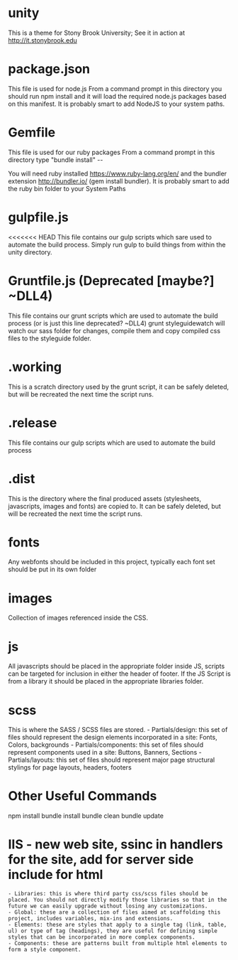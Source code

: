 unity
=====
This is a theme for Stony Brook University; See it in action at http://it.stonybrook.edu

package.json
=====
This file is used for node.js 
From a command prompt in this directory you should run npm install and it will load the required node.js packages based on this manifest. It is probably smart to add NodeJS to your system paths. 

Gemfile
=====
This file is used for our ruby packages
From a command prompt in this directory type "bundle install" -- 

You will need ruby installed https://www.ruby-lang.org/en/ and the bundler extension http://bundler.io/ (gem install bundler). It is probably smart to add the ruby bin folder to your System Paths

gulpfile.js
=====
<<<<<<< HEAD
This file contains our gulp scripts which sare used to automate the build process.
Simply run gulp to build things from within the unity directory.

Gruntfile.js (Deprecated [maybe?] ~DLL4)
=====
This file contains our grunt scripts which are used to automate the build process
(or is just this line deprecated? ~DLL4) grunt styleguidewatch will watch our sass folder for changes, compile them and copy compiled css files to the styleguide folder. 

.working
=====
This is a scratch directory used by the grunt script, it can be safely deleted, but will be recreated the next time the script runs. 

.release
=======
This file contains our gulp scripts which are used to automate the build process


.dist
=====
This is the directory where the final produced assets (stylesheets, javascripts, images and fonts) are copied to. It can be safely deleted, but will be recreated the next time the script runs. 

fonts
=====
Any webfonts should be included in this project, typically each font set should be put in its own folder

images
=====
Collection of images referenced inside the CSS. 

js
=====
All javascripts should be placed in the appropriate folder inside JS, scripts can be targeted for inclusion in either the header of footer. 
If the JS Script is from a library it should be placed in the appropriate libraries folder.

scss
=====
This is where the SASS / SCSS files are stored. 
	- Partials/design: this set of files should represent the design elements incorporated in a site: Fonts, Colors, backgrounds
	- Partials/components: this set of files should represent components used in a site: Buttons, Banners, Sections
	- Partials/layouts: this set of files should represent major page structural stylings for page layouts, headers, footers

Other Useful Commands
=====
npm install
bundle install
bundle clean
bundle update

IIS - new web site, ssinc in handlers for the site, add for server side include for html
=======
	- Libraries: this is where third party css/scss files should be placed. You should not directly modify those libraries so that in the future we can easily upgrade without losing any customizations.
	- Global: these are a collection of files aimed at scaffolding this project, includes variables, mix-ins and extensions.
	- Elements: these are styles that apply to a single tag (link, table, ul) or type of tag (headings), they are useful for defining simple styles that can be incorporated in more complex components.
	- Components: these are patterns built from multiple html elements to form a style component.
